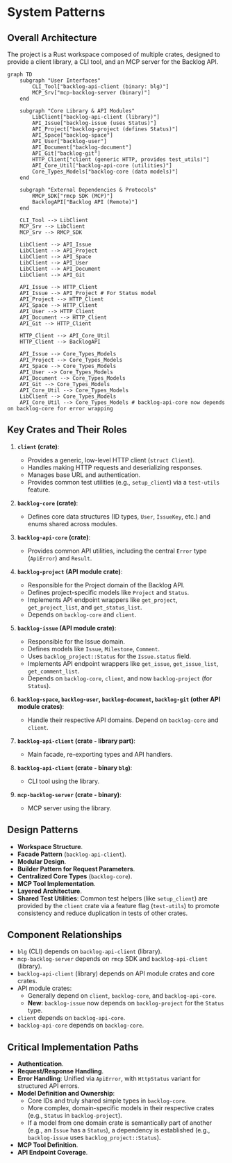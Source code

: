 # System Patterns

## Overall Architecture
The project is a Rust workspace composed of multiple crates, designed to provide a client library, a CLI tool, and an MCP server for the Backlog API.

```mermaid
graph TD
    subgraph "User Interfaces"
        CLI_Tool["backlog-api-client (binary: blg)"]
        MCP_Srv["mcp-backlog-server (binary)"]
    end

    subgraph "Core Library & API Modules"
        LibClient["backlog-api-client (library)"]
        API_Issue["backlog-issue (uses Status)"]
        API_Project["backlog-project (defines Status)"]
        API_Space["backlog-space"]
        API_User["backlog-user"]
        API_Document["backlog-document"]
        API_Git["backlog-git"]
        HTTP_Client["client (generic HTTP, provides test_utils)"]
        API_Core_Util["backlog-api-core (utilities)"]
        Core_Types_Models["backlog-core (data models)"]
    end

    subgraph "External Dependencies & Protocols"
        RMCP_SDK["rmcp SDK (MCP)"]
        BacklogAPI["Backlog API (Remote)"]
    end

    CLI_Tool --> LibClient
    MCP_Srv --> LibClient
    MCP_Srv --> RMCP_SDK

    LibClient --> API_Issue
    LibClient --> API_Project
    LibClient --> API_Space
    LibClient --> API_User
    LibClient --> API_Document
    LibClient --> API_Git

    API_Issue --> HTTP_Client
    API_Issue --> API_Project # For Status model
    API_Project --> HTTP_Client
    API_Space --> HTTP_Client
    API_User --> HTTP_Client
    API_Document --> HTTP_Client
    API_Git --> HTTP_Client

    HTTP_Client --> API_Core_Util
    HTTP_Client --> BacklogAPI

    API_Issue --> Core_Types_Models
    API_Project --> Core_Types_Models
    API_Space --> Core_Types_Models
    API_User --> Core_Types_Models
    API_Document --> Core_Types_Models
    API_Git --> Core_Types_Models
    API_Core_Util --> Core_Types_Models
    LibClient --> Core_Types_Models
    API_Core_Util --> Core_Types_Models # backlog-api-core now depends on backlog-core for error wrapping
```

## Key Crates and Their Roles

1.  **`client` (crate)**:
    *   Provides a generic, low-level HTTP client (`struct Client`).
    *   Handles making HTTP requests and deserializing responses.
    *   Manages base URL and authentication.
    *   Provides common test utilities (e.g., `setup_client`) via a `test-utils` feature.

2.  **`backlog-core` (crate)**:
    *   Defines core data structures (ID types, `User`, `IssueKey`, etc.) and enums shared across modules.

3.  **`backlog-api-core` (crate)**:
    *   Provides common API utilities, including the central `Error` type (`ApiError`) and `Result`.

4.  **`backlog-project` (API module crate)**:
    *   Responsible for the Project domain of the Backlog API.
    *   Defines project-specific models like `Project` and `Status`.
    *   Implements API endpoint wrappers like `get_project`, `get_project_list`, and `get_status_list`.
    *   Depends on `backlog-core` and `client`.

5.  **`backlog-issue` (API module crate)**:
    *   Responsible for the Issue domain.
    *   Defines models like `Issue`, `Milestone`, `Comment`.
    *   Uses `backlog_project::Status` for the `Issue.status` field.
    *   Implements API endpoint wrappers like `get_issue`, `get_issue_list`, `get_comment_list`.
    *   Depends on `backlog-core`, `client`, and now `backlog-project` (for `Status`).

6.  **`backlog-space`, `backlog-user`, `backlog-document`, `backlog-git` (other API module crates)**:
    *   Handle their respective API domains. Depend on `backlog-core` and `client`.

7.  **`backlog-api-client` (crate - library part)**:
    *   Main facade, re-exporting types and API handlers.

8.  **`backlog-api-client` (crate - binary `blg`)**:
    *   CLI tool using the library.

9.  **`mcp-backlog-server` (crate - binary)**:
    *   MCP server using the library.

## Design Patterns
-   **Workspace Structure**.
-   **Facade Pattern** (`backlog-api-client`).
-   **Modular Design**.
-   **Builder Pattern for Request Parameters**.
-   **Centralized Core Types** (`backlog-core`).
-   **MCP Tool Implementation**.
-   **Layered Architecture**.
-   **Shared Test Utilities**: Common test helpers (like `setup_client`) are provided by the `client` crate via a feature flag (`test-utils`) to promote consistency and reduce duplication in tests of other crates.

## Component Relationships
-   `blg` (CLI) depends on `backlog-api-client` (library).
-   `mcp-backlog-server` depends on `rmcp` SDK and `backlog-api-client` (library).
-   `backlog-api-client` (library) depends on API module crates and core crates.
-   API module crates:
    -   Generally depend on `client`, `backlog-core`, and `backlog-api-core`.
    -   **New**: `backlog-issue` now depends on `backlog-project` for the `Status` type.
-   `client` depends on `backlog-api-core`.
-   `backlog-api-core` depends on `backlog-core`.

## Critical Implementation Paths
-   **Authentication**.
-   **Request/Response Handling**.
-   **Error Handling**: Unified via `ApiError`, with `HttpStatus` variant for structured API errors.
-   **Model Definition and Ownership**:
    -   Core IDs and truly shared simple types in `backlog-core`.
    -   More complex, domain-specific models in their respective crates (e.g., `Status` in `backlog-project`).
    -   If a model from one domain crate is semantically part of another (e.g., an `Issue` has a `Status`), a dependency is established (e.g., `backlog-issue` uses `backlog_project::Status`).
-   **MCP Tool Definition**.
-   **API Endpoint Coverage**.
